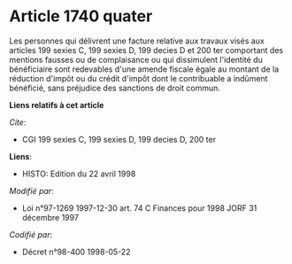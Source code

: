 # Article 1740 quater

Les personnes qui délivrent une facture relative aux travaux visés aux articles 199 sexies C, 199 sexies D, 199 decies D et
200 ter comportant des mentions fausses ou de complaisance ou qui dissimulent l'identité du bénéficiaire sont redevables
d'une amende fiscale égale au montant de la réduction d'impôt ou du crédit d'impôt dont le contribuable a indûment bénéficié,
sans préjudice des sanctions de droit commun.

**Liens relatifs à cet article**

_Cite_:

  - CGI 199 sexies C, 199 sexies D, 199 decies D, 200 ter

**Liens**:

  - HISTO: Edition du 22 avril 1998

_Modifié par_:

  - Loi n°97-1269 1997-12-30 art. 74 C Finances pour 1998 JORF 31 décembre 1997

_Codifié par_:

  - Décret n°98-400 1998-05-22
